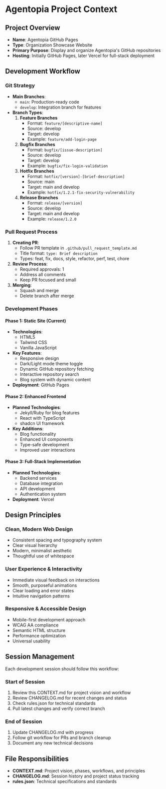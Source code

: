 # Agentopia Project Context

## Project Overview
- **Name**: Agentopia GitHub Pages
- **Type**: Organization Showcase Website
- **Primary Purpose**: Display and organize Agentopia's GitHub repositories
- **Hosting**: Initially GitHub Pages, later Vercel for full-stack deployment

## Development Workflow

### Git Strategy
- **Main Branches**:
  - `main`: Production-ready code
  - `develop`: Integration branch for features
- **Branch Types**:
  1. **Feature Branches**
     - Format: `feature/[descriptive-name]`
     - Source: develop
     - Target: develop
     - Example: `feature/add-login-page`
  2. **Bugfix Branches**
     - Format: `bugfix/[issue-description]`
     - Source: develop
     - Target: develop
     - Example: `bugfix/fix-login-validation`
  3. **Hotfix Branches**
     - Format: `hotfix/[version]-[brief-description]`
     - Source: main
     - Target: main and develop
     - Example: `hotfix/1.2.1-fix-security-vulnerability`
  4. **Release Branches**
     - Format: `release/[version]`
     - Source: develop
     - Target: main and develop
     - Example: `release/1.2.0`

### Pull Request Process
1. **Creating PR**:
   - Follow PR template in `.github/pull_request_template.md`
   - Title format: `type: Brief description`
   - Types: feat, fix, docs, style, refactor, perf, test, chore
2. **Review Process**:
   - Required approvals: 1
   - Address all comments
   - Keep PR focused and small
3. **Merging**:
   - Squash and merge
   - Delete branch after merge

### Development Phases

#### Phase 1: Static Site (Current)
- **Technologies**:
  - HTML5
  - Tailwind CSS
  - Vanilla JavaScript
- **Key Features**:
  - Responsive design
  - Dark/Light mode theme toggle
  - Dynamic GitHub repository fetching
  - Interactive repository search
  - Blog system with dynamic content
- **Deployment**: GitHub Pages

#### Phase 2: Enhanced Frontend
- **Planned Technologies**:
  - Jekyll/Ruby for blog features
  - React with TypeScript
  - shadcn UI framework
- **Key Additions**:
  - Blog functionality
  - Enhanced UI components
  - Type-safe development
  - Improved user interactions

#### Phase 3: Full-Stack Implementation
- **Planned Technologies**:
  - Backend services
  - Database integration
  - API development
  - Authentication system
- **Deployment**: Vercel

## Design Principles

### Clean, Modern Web Design
- Consistent spacing and typography system
- Clear visual hierarchy
- Modern, minimalist aesthetic
- Thoughtful use of whitespace

### User Experience & Interactivity
- Immediate visual feedback on interactions
- Smooth, purposeful animations
- Clear loading and error states
- Intuitive navigation patterns

### Responsive & Accessible Design
- Mobile-first development approach
- WCAG AA compliance
- Semantic HTML structure
- Performance optimization
- Universal usability

## Session Management
Each development session should follow this workflow:

### Start of Session
1. Review this CONTEXT.md for project vision and workflow
2. Review CHANGELOG.md for recent changes and status
3. Check rules.json for technical standards
4. Pull latest changes and verify correct branch

### End of Session
1. Update CHANGELOG.md with progress
2. Follow git workflow for PRs and branch cleanup
3. Document any new technical decisions

## File Responsibilities
- **CONTEXT.md**: Project vision, phases, workflows, and principles
- **CHANGELOG.md**: Session history and project status tracking
- **rules.json**: Technical specifications and standards